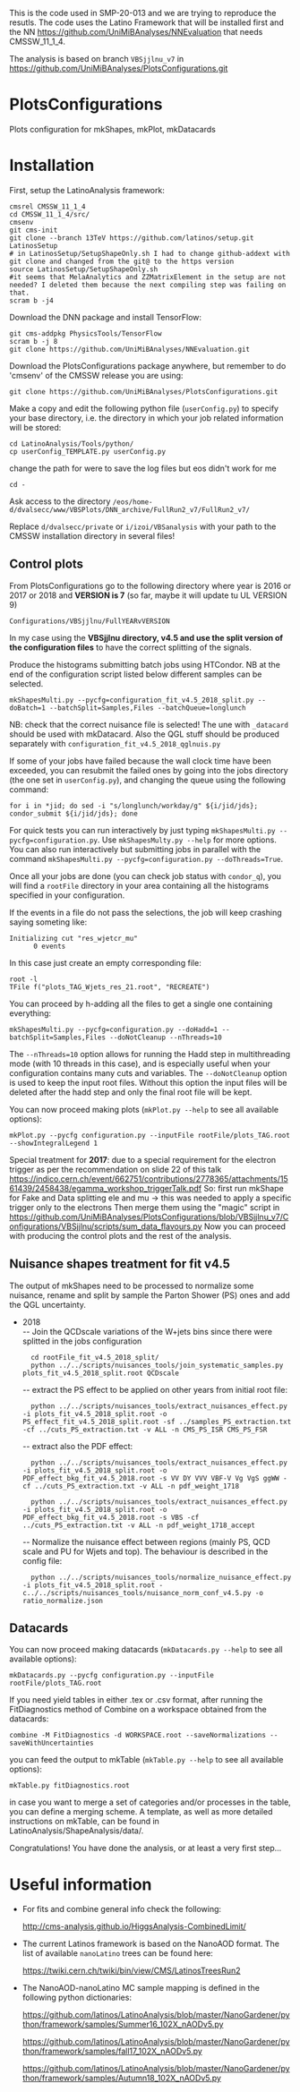 This is the code used in SMP-20-013 and we are trying to reproduce the resutls. The code uses the Latino Framework that will be installed first and the NN https://github.com/UniMiBAnalyses/NNEvaluation that needs CMSSW_11_1_4. 

The analysis is based on branch ```VBSjjlnu_v7``` in https://github.com/UniMiBAnalyses/PlotsConfigurations.git


# PlotsConfigurations
Plots configuration for mkShapes, mkPlot, mkDatacards

# Installation

First, setup the LatinoAnalysis framework:

    cmsrel CMSSW_11_1_4
    cd CMSSW_11_1_4/src/
    cmsenv    
    git cms-init
    git clone --branch 13TeV https://github.com/latinos/setup.git LatinosSetup
    # in LatinosSetup/SetupShapeOnly.sh I had to change github-addext with git clone and changed from the git@ to the https version
    source LatinosSetup/SetupShapeOnly.sh
    #it seems that MelaAnalytics and ZZMatrixElement in the setup are not needed? I deleted them because the next compiling step was failing on that.
    scram b -j4

Download the DNN package and install TensorFlow:

    git cms-addpkg PhysicsTools/TensorFlow
    scram b -j 8
    git clone https://github.com/UniMiBAnalyses/NNEvaluation.git


Download the PlotsConfigurations package anywhere, but remember to do 'cmsenv' of the CMSSW release you are using:

    git clone https://github.com/UniMiBAnalyses/PlotsConfigurations.git

Make a copy and edit the following python file (`userConfig.py`) to specify your base directory, i.e. the directory in which your job related information will be stored:

    cd LatinoAnalysis/Tools/python/
    cp userConfig_TEMPLATE.py userConfig.py
change the path for were to save the log files but eos didn't work for me
  
    cd -
Ask access to the directory  ```/eos/home-d/dvalsecc/www/VBSPlots/DNN_archive/FullRun2_v7/FullRun2_v7/```

Replace ```d/dvalsecc/private``` or ```i/izoi/VBSanalysis``` with your path to the CMSSW installation directory in several files!

## Control plots

From PlotsConfigurations go to the following directory where year is 2016 or 2017 or 2018 and **VERSION is 7** (so far, maybe it will update tu UL VERSION 9)

    Configurations/VBSjjlnu/FullYEARvVERSION


In my case using the **VBSjjlnu directory, v4.5 and use the split version of the configuration files** to have the correct splitting of the signals.

Produce the histograms submitting batch jobs using HTCondor. NB at the end of the configuration script listed below different samples can be selected.

    mkShapesMulti.py --pycfg=configuration_fit_v4.5_2018_split.py --doBatch=1 --batchSplit=Samples,Files --batchQueue=longlunch
    
NB: check that the correct nuisance file is selected! The une with ```_datacard``` should be used with mkDatacard.
Also the QGL stuff should be produced separately with ```configuration_fit_v4.5_2018_qglnuis.py```

If some of your jobs have failed because the wall clock time have been exceeded, you can resubmit the failed ones by going into the jobs directory (the one set in `userConfig.py`), and changing the queue using the following command:

    for i in *jid; do sed -i "s/longlunch/workday/g" ${i/jid/jds}; condor_submit ${i/jid/jds}; done

For quick tests you can run interactively by just typing `mkShapesMulti.py --pycfg=configuration.py`. Use `mkShapesMulty.py --help` for more options.
You can also run interactively but submitting jobs in parallel with the command `mkShapesMulti.py --pycfg=configuration.py --doThreads=True`.

Once all your jobs are done (you can check job status with `condor_q`), you will find a `rootFile` directory in your area containing all the histograms specified in your configuration. 

If the events in a file do not pass the selections, the job will keep crashing saying someting like:
```
Initializing cut "res_wjetcr_mu"
      0 events
```
In this case just create an empty corresponding file:

    root -l
    TFile f("plots_TAG_Wjets_res_21.root", "RECREATE")

You can proceed by h-adding all the files to get a single one containing everything:

    mkShapesMulti.py --pycfg=configuration.py --doHadd=1 --batchSplit=Samples,Files --doNotCleanup --nThreads=10

The `--nThreads=10` option allows for running the Hadd step in multithreading mode (with 10 threads in this case), and is especially useful when your configuration contains many cuts and variables.
The `--doNotCleanup` option is used to keep the input root files. Without this option the input files will be deleted after the hadd step and only the final root file will be kept.

You can now proceed making plots (`mkPlot.py --help` to see all available options):

    mkPlot.py --pycfg configuration.py --inputFile rootFile/plots_TAG.root --showIntegralLegend 1
    
Special treatment for **2017**: due to a special requirement for the electron trigger as per the recommendation on slide 22 of this talk https://indico.cern.ch/event/662751/contributions/2778365/attachments/1561439/2458438/egamma_workshop_triggerTalk.pdf
So: first run mkShape for Fake and Data splitting ele and mu →  this was needed to apply a specific trigger only to the electrons
Then merge them using the "magic" script in https://github.com/UniMiBAnalyses/PlotsConfigurations/blob/VBSjjlnu_v7/Configurations/VBSjjlnu/scripts/sum_data_flavours.py
Now you can proceed with producing the control plots and the rest of the analysis.

## Nuisance shapes treatment for fit v4.5

The output of mkShapes need to be processed to normalize some nuisance, rename and split by sample the Parton Shower (PS) ones and add the QGL uncertainty.

- 2018  
    -- Join the QCDscale variations of the W+jets bins since there were splitted in the jobs configuration 
    
        cd rootFile_fit_v4.5_2018_split/
        python ../../scripts/nuisances_tools/join_systematic_samples.py plots_fit_v4.5_2018_split.root QCDscale
    -- extract the PS effect to be applied on other years from initial root file: 
 
        python ../../scripts/nuisances_tools/extract_nuisances_effect.py -i plots_fit_v4.5_2018_split.root -o PS_effect_fit_v4.5_2018_split.root -sf ../samples_PS_extraction.txt -cf ../cuts_PS_extraction.txt -v ALL -n CMS_PS_ISR CMS_PS_FSR
    
    -- extract also the PDF effect:
    
        python ../../scripts/nuisances_tools/extract_nuisances_effect.py -i plots_fit_v4.5_2018_split.root -o PDF_effect_bkg_fit_v4.5_2018.root -s VV DY VVV VBF-V Vg VgS ggWW -cf ../cuts_PS_extraction.txt -v ALL -n pdf_weight_1718
        
        python ../../scripts/nuisances_tools/extract_nuisances_effect.py -i plots_fit_v4.5_2018_split.root -o PDF_effect_bkg_fit_v4.5_2018.root -s VBS -cf ../cuts_PS_extraction.txt -v ALL -n pdf_weight_1718_accept
        
    -- Normalize the nuisance effect between regions (mainly PS, QCD scale and PU for Wjets and top). The behaviour is described in the config file: 
        
        python ../../scripts/nuisances_tools/normalize_nuisance_effect.py -i plots_fit_v4.5_2018_split.root -c../../scripts/nuisances_tools/nuisance_norm_conf_v4.5.py -o ratio_normalize.json
        
## Datacards
You can now proceed making datacards (`mkDatacards.py --help` to see all available options):

    mkDatacards.py --pycfg configuration.py --inputFile rootFile/plots_TAG.root

If you need yield tables in either .tex or .csv format, after running the FitDiagnostics method of Combine on a workspace obtained from the datacards:

    combine -M FitDiagnostics -d WORKSPACE.root --saveNormalizations --saveWithUncertainties
    
you can feed the output to mkTable (`mkTable.py --help` to see all available options):

    mkTable.py fitDiagnostics.root
    
in case you want to merge a set of categories and/or processes in the table, you can define a merging scheme. A template, as well as more detailed instructions on mkTable, can be found in LatinoAnalysis/ShapeAnalysis/data/.

Congratulations! You have done the analysis, or at least a very first step...


# Useful information

 - For fits and combine general info check the following:
 
    http://cms-analysis.github.io/HiggsAnalysis-CombinedLimit/
    
 - The current Latinos framework is based on the NanoAOD format. The list of available `nanoLatino` trees can be found here:
 
    https://twiki.cern.ch/twiki/bin/view/CMS/LatinosTreesRun2

 - The NanoAOD-nanoLatino MC sample mapping is defined in the following python dictionaries:
 
    https://github.com/latinos/LatinoAnalysis/blob/master/NanoGardener/python/framework/samples/Summer16_102X_nAODv5.py
    
    https://github.com/latinos/LatinoAnalysis/blob/master/NanoGardener/python/framework/samples/fall17_102X_nAODv5.py
    
    https://github.com/latinos/LatinoAnalysis/blob/master/NanoGardener/python/framework/samples/Autumn18_102X_nAODv5.py
     
